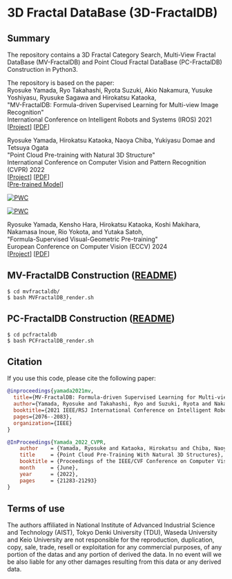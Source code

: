 # 3D Fractal DataBase (3D-FractalDB) 

## Summary
The repository contains a 3D Fractal Category Search, Multi-View Fractal DataBase (MV-FractalDB) and Point Cloud Fractal DataBase (PC-FractalDB) Construction in Python3.

The repository is based on the paper:<br>
Ryosuke Yamada, Ryo Takahashi, Ryota Suzuki, Akio Nakamura, Yusuke Yoshiyasu, Ryusuke Sagawa and Hirokatsu Kataoka, <br>
"MV-FractalDB: Formula-driven Supervised Learning for Multi-view Image Recognition" <br>
International Conference on Intelligent Robots and Systems (IROS) 2021 <br>
[[Project](https://ryosuke-yamada.github.io/Multi-view-Fractal-DataBase/)] 
[[PDF](https://ieeexplore.ieee.org/abstract/document/9635946)]<br>

Ryosuke Yamada, Hirokatsu Kataoka, Naoya Chiba, Yukiyasu Domae and Tetsuya Ogata<br>
"Point Cloud Pre-training with Natural 3D Structure"<br>
International Conference on Computer Vision and Pattern Recognition (CVPR) 2022 <br>
[[Project](https://ryosuke-yamada.github.io/PointCloud-FractalDataBase/)] 
[[PDF](https://openaccess.thecvf.com/content/CVPR2022/papers/Yamada_Point_Cloud_Pre-Training_With_Natural_3D_Structures_CVPR_2022_paper.pdf)]<br>
[[Pre-trained Model](https://github.com/ryosuke-yamada/3dfractaldb/blob/main/models/pcfractaldb_votenet_weight.tar)]

[![PWC](https://img.shields.io/endpoint.svg?url=https://paperswithcode.com/badge/point-cloud-pre-training-with-natural-3d/3d-object-detection-on-sun-rgbd-val)](https://paperswithcode.com/sota/3d-object-detection-on-sun-rgbd-val?p=point-cloud-pre-training-with-natural-3d)

[![PWC](https://img.shields.io/endpoint.svg?url=https://paperswithcode.com/badge/point-cloud-pre-training-with-natural-3d/3d-object-detection-on-scannetv2)](https://paperswithcode.com/sota/3d-object-detection-on-scannetv2?p=point-cloud-pre-training-with-natural-3d)

Ryosuke Yamada, Kensho Hara, Hirokatsu Kataoka, Koshi Makihara, Nakamasa Inoue, Rio Yokota, and Yutaka Satoh, <br>
"Formula-Supervised Visual-Geometric Pre-training" <br>
European Conference on Computer Vision (ECCV) 2024 <br>
[[Project](https://ryosuke-yamada.github.io/fdsl-fsvgp/)] 
[[PDF]()]<br>

<!-- Run the python script ```render.sh```, you can get 3D fractal models and multi-view fractal images. -->

<!-- ## Prerequisites
- Anaconda
- Python 3.9+ -->

<!-- ## Installation
1. Create conda virtual environment.
```
$ conda create -n mvfdb python=3.9 -y
$ conda activate mvfdb
```
2. Install requirement modules
```
$ conda install -c conda-forge openexr-python
$ pip install -r requirements.txt
``` -->

## MV-FractalDB Construction ([README](https://github.com/ryosuke-yamada/3dfractaldb/blob/main/mvfractaldb/README.md))
```
$ cd mvfractaldb/
$ bash MVFractalDB_render.sh
```

## PC-FractalDB Construction ([README](https://github.com/ryosuke-yamada/3dfractaldb/blob/main/pcfractaldb/README.md))
```
$ cd pcfractaldb
$ bash PCFractalDB_render.sh
```

## Citation

If you use this code, please cite the following paper:

```bibtex
@inproceedings{yamada2021mv,
  title={MV-FractalDB: Formula-driven Supervised Learning for Multi-view Image Recognition},
  author={Yamada, Ryosuke and Takahashi, Ryo and Suzuki, Ryota and Nakamura, Akio and Yoshiyasu, Yusuke and Sagawa, Ryusuke and Kataoka, Hirokatsu},
  booktitle={2021 IEEE/RSJ International Conference on Intelligent Robots and Systems (IROS)},
  pages={2076--2083},
  organization={IEEE}
}
```
```bibtex
@InProceedings{Yamada_2022_CVPR,
    author    = {Yamada, Ryosuke and Kataoka, Hirokatsu and Chiba, Naoya and Domae, Yukiyasu and Ogata, Tetsuya},
    title     = {Point Cloud Pre-Training With Natural 3D Structures},
    booktitle = {Proceedings of the IEEE/CVF Conference on Computer Vision and Pattern Recognition (CVPR)},
    month     = {June},
    year      = {2022},
    pages     = {21283-21293}
}
```

## Terms of use
The authors affiliated in National Institute of Advanced Industrial Science and Technology (AIST), Tokyo Denki University (TDU), Waseda University and Keio University are not responsible for the reproduction, duplication, copy, sale, trade, resell or exploitation for any commercial purposes, of any portion of the datas and any portion of derived the data. In no event will we be also liable for any other damages resulting from this data or any derived data.
